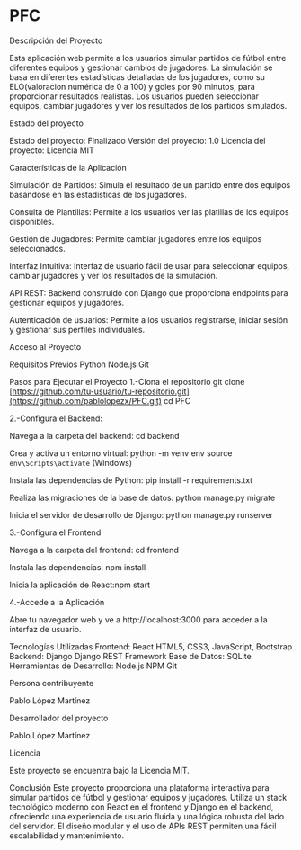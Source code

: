 # PFC
Descripción del Proyecto

Esta aplicación web permite a los usuarios simular partidos de fútbol entre diferentes equipos y gestionar cambios de jugadores. La simulación se basa en diferentes estadísticas detalladas de los jugadores, como su ELO(valoracion numérica de 0 a 100) y goles por 90 minutos, para proporcionar resultados realistas. Los usuarios pueden seleccionar equipos, cambiar jugadores y ver los resultados de los partidos simulados.

Estado del proyecto

Estado del proyecto: Finalizado
Versión del proyecto: 1.0
Licencia del proyecto: Licencia MIT

Características de la Aplicación

Simulación de Partidos: Simula el resultado de un partido entre dos equipos basándose en las estadísticas de los jugadores.

Consulta de Plantillas: Permite a los usuarios ver las platillas de los equipos disponibles.

Gestión de Jugadores: Permite cambiar jugadores entre los equipos seleccionados.

Interfaz Intuitiva: Interfaz de usuario fácil de usar para seleccionar equipos, cambiar jugadores y ver los resultados de la simulación.

API REST: Backend construido con Django que proporciona endpoints para gestionar equipos y jugadores.

Autenticación de usuarios: Permite a los usuarios registrarse, iniciar sesión y gestionar sus perfiles individuales.

Acceso al Proyecto

Requisitos Previos
Python
Node.js
Git

Pasos para Ejecutar el Proyecto
1.-Clona el repositorio
  git clone [https://github.com/tu-usuario/tu-repositorio.git](https://github.com/pablolopezx/PFC.git)
  cd PFC
  
2.-Configura el Backend:

Navega a la carpeta del backend: cd backend

Crea y activa un entorno virtual: python -m venv env
                                  source `env\Scripts\activate` (Windows)
                                  
Instala las dependencias de Python: pip install -r requirements.txt

Realiza las migraciones de la base de datos: python manage.py migrate

Inicia el servidor de desarrollo de Django: python manage.py runserver

3.-Configura el Frontend

Navega a la carpeta del frontend: cd frontend

Instala las dependencias: npm install

Inicia la aplicación de React:npm start

4.-Accede a la Aplicación

Abre tu navegador web y ve a http://localhost:3000 para acceder a la interfaz de usuario.


Tecnologías Utilizadas
Frontend:
React
HTML5, CSS3, JavaScript, Bootstrap
Backend:
Django
Django REST Framework
Base de Datos:
SQLite
Herramientas de Desarrollo:
Node.js
NPM
Git

Persona contribuyente

Pablo López Martínez

Desarrollador del proyecto

Pablo López Martínez

Licencia

Este proyecto se encuentra bajo la Licencia MIT.

Conclusión
Este proyecto proporciona una plataforma interactiva para simular partidos de fútbol y gestionar equipos y jugadores. Utiliza un stack tecnológico moderno con React en el frontend y Django en el backend, ofreciendo una experiencia de usuario fluida y una lógica robusta del lado del servidor. El diseño modular y el uso de APIs REST permiten una fácil escalabilidad y mantenimiento. 
